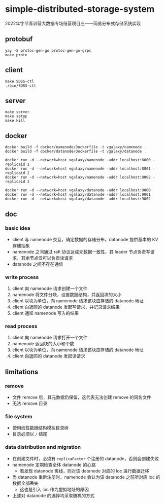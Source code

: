 # simple-distributed-storage-system

2022年字节青训营大数据专场结营项目三——简易分布式存储系统实现

## protobuf

```
yay -S protoc-gen-go protoc-gen-go-grpc
make proto
```

## client

```
make SDSS-ctl
./bin/SDSS-ctl
```

## server

```
make server
make setup
make kill
```

## docker

```
docker build -f docker/namenode/Dockerfile -t vgalaxy/namenode .
docker build -f docker/datanode/Dockerfile -t vgalaxy/datanode .

docker run -d --network=host vgalaxy/namenode -addr localhost:8000 -replicaid 1
docker run -d --network=host vgalaxy/namenode -addr localhost:8001 -replicaid 2
docker run -d --network=host vgalaxy/namenode -addr localhost:8002 -replicaid 3

docker run -d --network=host vgalaxy/datanode -addr localhost:9000
docker run -d --network=host vgalaxy/datanode -addr localhost:9001
docker run -d --network=host vgalaxy/datanode -addr localhost:9002
```

## doc

### basic idea

- client 与 namenode 交互，确定数据的存储分布，datanode 提供基本的 KV 存储抽象
- namenode 之间通过 raft 协议达成元数据一致性，其 leader 节点负责写请求，其余节点仅可以负责读请求
- datanode 之间不存在通信

### write process

1. client 向 namenode 请求创建一个文件
2. namenode 将文件分块，设置数据结构，并返回块的大小
3. client 以块为单位，向 namenode 请求该块应存储的 datanode 地址
4. client 向返回的 datanode 发起写请求，并记录请求结果
5. client 通知 namenode 写入的结果

### read process

1. client 向 namenode 请求打开一个文件
2. namenode 返回块的大小和个数
3. client 以块为单位，向 namenode 请求该块应存储的 datanode 地址
4. client 向返回的 datanode 发起读请求

## limitations

### remove

- 文件 remove 后，其元数据仍保留，这代表无法创建 remove 的同名文件
- 无法 remove 目录

### file system

- 使用线性数据结构模拟目录树
- 目录必须以 `/` 结尾

### data distribution and migration

- 在创建文件时，必须有 `replicaFactor` 个注册的 datanode，否则会创建失败
- namenode 定期检查全体 datanode 的心跳
  - 若发现 datanode 离线，则对该 datanode 对应的 loc 进行数据迁移
- 当 datanode 重新注册时，namenode 会认为该 datanode 之前所对应 loc 的数据全部丢失
  - 这也是引入 loc 作为虚拟地址的原因
- 上述对 datanode 的选择均采取随机的方式
